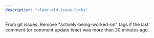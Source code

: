 ```yaml
---
description: "clear-old-issue-locks"
---
```


From git issues: 
Remove "actively-being-worked-on" tags if the last comment (or comment update time) was more than 20 minutes ago.
